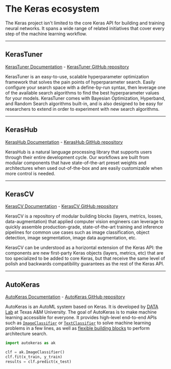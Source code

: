# The Keras ecosystem

The Keras project isn't limited to the core Keras API for building and training neural networks.
It spans a wide range of related initiatives that cover every step of the machine learning workflow.

---

## KerasTuner

[KerasTuner Documentation](/keras_tuner/) - [KerasTuner GitHub repository](https://github.com/keras-team/keras-tuner)

KerasTuner is an easy-to-use, scalable hyperparameter optimization framework that solves the pain points of hyperparameter search. Easily configure your search space with a define-by-run syntax, then leverage one of the available search algorithms to find the best hyperparameter values for your models. KerasTuner comes with Bayesian Optimization, Hyperband, and Random Search algorithms built-in, and is also designed to be easy for researchers to extend in order to experiment with new search algorithms.

---

## KerasHub

[KerasHub Documentation](/keras_hub/) - [KerasHub GitHub repository](https://github.com/keras-team/keras-hub)

KerasHub is a natural language processing library that supports users through
their entire development cycle. Our workflows are built from modular components 
that have state-of-the-art preset weights and architectures when used 
out-of-the-box and are easily customizable when more control is needed.

---

## KerasCV

[KerasCV Documentation](/keras_cv/) - [KerasCV GitHub repository](https://github.com/keras-team/keras-cv)

KerasCV is a repository of modular building blocks (layers, metrics, losses, data-augmentation) that applied computer vision engineers can leverage to quickly assemble production-grade, state-of-the-art training and inference pipelines for common use cases such as image classification, object detection, image segmentation, image data augmentation, etc.

KerasCV can be understood as a horizontal extension of the Keras API: the components are new first-party Keras objects (layers, metrics, etc) that are too specialized to be added to core Keras, but that receive the same level of polish and backwards compatibility guarantees as the rest of the Keras API.

---

## AutoKeras

[AutoKeras Documentation](https://autokeras.com/) - [AutoKeras GitHub repository](https://github.com/keras-team/autokeras)

AutoKeras is an AutoML system based on Keras. It is developed by [DATA Lab](http://faculty.cs.tamu.edu/xiahu/index.html) at Texas A&M University.
The goal of AutoKeras is to make machine learning accessible for everyone. It provides high-level end-to-end APIs
such as [`ImageClassifier`](https://autokeras.com/tutorial/image_classification/) or
[`TextClassifier`](https://autokeras.com/tutorial/text_classification/) to solve machine learning problems in a few lines,
as well as [flexible building blocks](https://autokeras.com/tutorial/customized/) to perform architecture search.

```python
import autokeras as ak

clf = ak.ImageClassifier()
clf.fit(x_train, y_train)
results = clf.predict(x_test)
```

